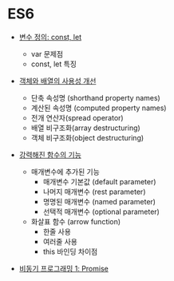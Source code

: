# ES6

- [변수 정의: const, let](./const-let.md)
  - var 문제점
  - const, let 특징
  
- [객체와 배열의 사용성 개선](./improved-array-and-object.md)
  - 단축 속성명 (shorthand property names)
  - 계산된 속성명 (computed property names)
  - 전개 연산자(spread operator)
  - 배열 비구조화(array destructuring)
  - 객체 비구조화(object destructuring)

- [강력해진 함수의 기능](./function.md)
  - 매개변수에 추가된 기능
    - 매개변수 기본값 (default parameter)
    - 나머지 매개변수 (rest parameter)
    - 명명된 매개변수 (named parameter)
    - 선택적 매개변수 (optional parameter)
  - 화살표 함수 (arrow function)
    - 한줄 사용
    - 여러줄 사용
    - this 바인딩 차이점
- [비동기 프로그래밍 1: Promise](./promise.md)
